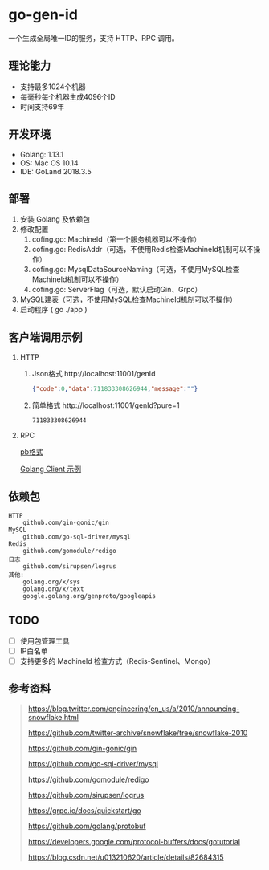 # go-gen-id
一个生成全局唯一ID的服务，支持 HTTP、RPC 调用。

## 理论能力
- 支持最多1024个机器
- 每毫秒每个机器生成4096个ID
- 时间支持69年

## 开发环境
- Golang: 1.13.1
- OS: Mac OS 10.14
- IDE: GoLand 2018.3.5

## 部署
1. 安装 Golang 及依赖包
2. 修改配置
    1. cofing.go: MachineId（第一个服务机器可以不操作）
    2. cofing.go: RedisAddr（可选，不使用Redis检查MachineId机制可以不操作）
    3. cofing.go: MysqlDataSourceNaming（可选，不使用MySQL检查MachineId机制可以不操作）
    3. cofing.go: ServerFlag（可选，默认启动Gin、Grpc）
3. MySQL建表（可选，不使用MySQL检查MachineId机制可以不操作）
4. 启动程序 ( go ./app )

## 客户端调用示例
1. HTTP
    1. Json格式 http://localhost:11001/genId
        ```json
        {"code":0,"data":711833308626944,"message":""}
        ```
    2. 简单格式 http://localhost:11001/genId?pure=1
        ```
        711833308626944
        ```
2. RPC
    
    [pb格式][go-id-gen-pb]
    
    [Golang Client 示例][golang-client-example]
    

## 依赖包

```
HTTP
    github.com/gin-gonic/gin
MySQL
    github.com/go-sql-driver/mysql
Redis
    github.com/gomodule/redigo
日志
    github.com/sirupsen/logrus
其他:
    golang.org/x/sys
    golang.org/x/text
    google.golang.org/genproto/googleapis
```

## TODO

- [ ] 使用包管理工具
- [ ] IP白名单
- [ ] 支持更多的 MachineId 检查方式（Redis-Sentinel、Mongo）

## 参考资料

> https://blog.twitter.com/engineering/en_us/a/2010/announcing-snowflake.html
> 
> https://github.com/twitter-archive/snowflake/tree/snowflake-2010
>
> https://github.com/gin-gonic/gin
> 
> https://github.com/go-sql-driver/mysql
> 
> https://github.com/gomodule/redigo
>
> https://github.com/sirupsen/logrus
>
> https://grpc.io/docs/quickstart/go
>
> https://github.com/golang/protobuf
>
> https://developers.google.com/protocol-buffers/docs/gotutorial
>
> https://blog.csdn.net/u013210620/article/details/82684315

[golang-client-example]: https://github.com/nextbin/go-gen-id/blob/master/test/main/rpc_grpc_test.go

[go-id-gen-pb]: https://github.com/nextbin/go-gen-id/blob/master/resource/proto/gen.proto
